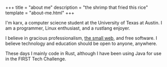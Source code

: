 +++
title = "about me"
description = "the shrimp that fried this rice"
template = "about-me.html"
+++

I'm karx, a computer sciecne student at the University of Texas at Austin. I am a programmer, Linux enthusiast, and a rustlang enjoyer.

I believe in gracious professionalism, [the small web](https://ar.al/2020/08/07/what-is-the-small-web/), and free software. I believe technology and education should be open to anyone, anywhere.

These days I mainly code in Rust, although I have been using Java for use in the FIRST Tech Challenge.
